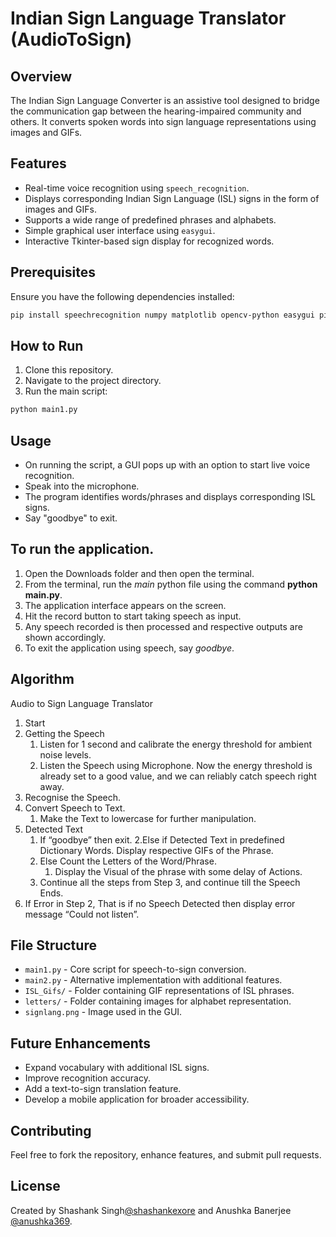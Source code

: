 # Indian Sign Language Translator (AudioToSign)

## Overview

The Indian Sign Language Converter is an assistive tool designed to bridge the communication gap between the hearing-impaired community and others. It converts spoken words into sign language representations using images and GIFs.

## Features

- Real-time voice recognition using `speech_recognition`.
- Displays corresponding Indian Sign Language (ISL) signs in the form of images and GIFs.
- Supports a wide range of predefined phrases and alphabets.
- Simple graphical user interface using `easygui`.
- Interactive Tkinter-based sign display for recognized words.

## Prerequisites

Ensure you have the following dependencies installed:

```bash
pip install speechrecognition numpy matplotlib opencv-python easygui pillow
```

## How to Run

1. Clone this repository.
2. Navigate to the project directory.
3. Run the main script:

```bash
python main1.py
```

## Usage

- On running the script, a GUI pops up with an option to start live voice recognition.
- Speak into the microphone.
- The program identifies words/phrases and displays corresponding ISL signs.
- Say "goodbye" to exit.

## To run the application.
1. Open the Downloads folder and then open the terminal.
2. From the terminal, run the *main* python file using the command **python main.py**.
3. The application interface appears on the screen.
4. Hit the record button to start taking speech as input.
5. Any speech recorded is then processed and respective outputs are shown accordingly.
6. To exit the application using speech, say *goodbye*.

## Algorithm
Audio to Sign Language Translator
1. Start
2. Getting the Speech
   1. Listen for 1 second and calibrate the energy threshold for ambient noise
levels.
   2. Listen the Speech using Microphone.
Now the energy threshold is already set to a good value, and we can
reliably catch speech right away.
3. Recognise the Speech.
4. Convert Speech to Text.
   1. Make the Text to lowercase for further manipulation.
5. Detected Text
   1. If “goodbye” then exit.
   2.Else if Detected Text in predefined Dictionary Words. Display
respective GIFs of the Phrase.
   3. Else Count the Letters of the Word/Phrase.
      1. Display the Visual of the phrase with some delay of Actions.
   4. Continue all the steps from Step 3, and continue till the Speech Ends.
6. If Error in Step 2, That is if no Speech Detected then display error message
“Could not listen”.

## File Structure

- `main1.py` - Core script for speech-to-sign conversion.
- `main2.py` - Alternative implementation with additional features.
- `ISL_Gifs/` - Folder containing GIF representations of ISL phrases.
- `letters/` - Folder containing images for alphabet representation.
- `signlang.png` - Image used in the GUI.

## Future Enhancements

- Expand vocabulary with additional ISL signs.
- Improve recognition accuracy.
- Add a text-to-sign translation feature.
- Develop a mobile application for broader accessibility.

## Contributing

Feel free to fork the repository, enhance features, and submit pull requests.

## License

Created by Shashank Singh[@shashankexore](https://github.com/shashankexore) and Anushka Banerjee [@anushka369](https://github.com/anushka369).
